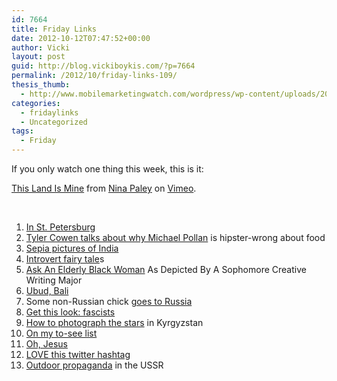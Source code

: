 ```yaml
---
id: 7664
title: Friday Links
date: 2012-10-12T07:47:52+00:00
author: Vicki
layout: post
guid: http://blog.vickiboykis.com/?p=7664
permalink: /2012/10/friday-links-109/
thesis_thumb:
  - http://www.mobilemarketingwatch.com/wordpress/wp-content/uploads/2012/04/T.G.I.-Fridays-Joins-The-Mobile-Dining-Revolution-300x225.jpg
categories:
  - fridaylinks
  - Uncategorized
tags:
  - Friday
---
```

If you only watch one thing this week, this is it:



[This Land Is Mine](http://vimeo.com/50531435) from [Nina Paley](http://vimeo.com/user2983855) on [Vimeo](http://vimeo.com).

&nbsp;

  1. <a href="http://i.imgur.com/Svbsk.jpg" target="_blank">In St. Petersburg</a>
  2. <a href="http://www.freakonomics.com/2012/10/11/you-eat-what-you-are-2/" target="_blank">Tyler Cowen talks about why Michael Pollan</a> is hipster-wrong about food
  3. <a href="http://sepoysandsepia.tumblr.com/" target="_blank">Sepia pictures of India</a>
  4. <a href="http://introvertfairytales.com/" target="_blank">Introvert fairy tale</a>s
  5. <a href="http://www.theonion.com/articles/ask-an-elderly-black-woman-as-depicted-by-a-sophom,29855/?ref=auto" target="_blank">Ask An Elderly Black Woman</a> As Depicted By A Sophomore Creative Writing Major
  6. <a href="http://www.designsponge.com/2012/10/ubud-bali-city-guide.html" target="_blank">Ubud, Bali</a>
  7. Some non-Russian chick <a href="http://www.theparisreview.org/blog/2012/10/09/cossacks-and-clowns-and-bears-oh-my/?utm_source=feedburner&utm_medium=feed&utm_campaign=Feed%3A+TheParisReviewBlog+%28The+Paris+Review+Blog%29" target="_blank">goes to Russia</a>
  8. <a href="http://thehairpin.com/2012/10/get-this-look-fascists" target="_blank">Get this look: fascists</a>
  9. <a href="http://ivorypomegranate.com/2012/10/08/tips-for-photographing-stars/" target="_blank">How to photograph the stars</a> in Kyrgyzstan
 10. <a href="http://fairyfilmiending.blogspot.com/2012/10/english-vinglish.html" target="_blank">On my to-see list</a>
 11. <a href="http://shortformblog.com/post/33162691591/undecided-voter" target="_blank">Oh, Jesus</a>
 12. <a href="https://twitter.com/search?q=%23literaryrestaurants&src=hash" target="_blank">LOVE this twitter hashtag</a>
 13. <a href="http://kcmeesha.com/2011/01/04/behind-the-iron-curtain-outdoor-propaganda-in-the-ussr/" target="_blank">Outdoor propaganda</a> in the USSR